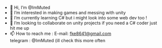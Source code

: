 - 👋 Hi, I’m @ImMuted
- 👀 I’m interested in making games and messing with unity
- 🌱 I’m currently learning C# but i might look into some web dev too ! 
- 💞️ I’m looking to collaborate on unity projects if you need a C# coder just hit me up
- 📫 How to reach me :
                       E-mail: fke8641@gmail.com  
                       telegram : @ImMuted (ill check this more often
